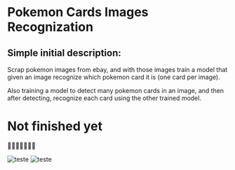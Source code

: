 # Pokemon Cards Images Recognization

## Simple initial description:

Scrap pokemon images from ebay, and with those images train a model that given an image recognize which pokemon card it is (one card per image).

Also training a model to detect many pokemon cards in an image, and then after detecting, recognize each card using the other trained model.

# Not finished yet
  🔨🚧🔨🚧🔨🚧🔨

![teste](https://i.imgur.com/24DWoHu.png)  ![teste](https://i.imgur.com/zXcihpS.png)
